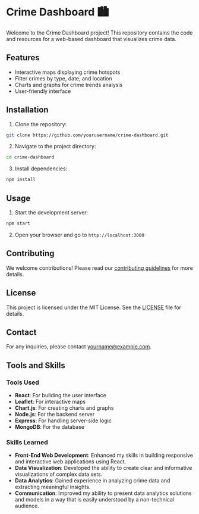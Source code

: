 # Crime Dashboard 🏙️

Welcome to the Crime Dashboard project! This repository contains the code and resources for a web-based dashboard that visualizes crime data.

## Features

- Interactive maps displaying crime hotspots
- Filter crimes by type, date, and location
- Charts and graphs for crime trends analysis
- User-friendly interface

## Installation

1. Clone the repository:
  ```bash
  git clone https://github.com/yourusername/crime-dashboard.git
  ```
2. Navigate to the project directory:
  ```bash
  cd crime-dashboard
  ```
3. Install dependencies:
  ```bash
  npm install
  ```

## Usage

1. Start the development server:
  ```bash
  npm start
  ```
2. Open your browser and go to `http://localhost:3000`

## Contributing

We welcome contributions! Please read our [contributing guidelines](CONTRIBUTING.md) for more details.

## License

This project is licensed under the MIT License. See the [LICENSE](LICENSE) file for details.

## Contact

For any inquiries, please contact [yourname@example.com](mailto:kfukutom@umich.edu).
## Tools and Skills

### Tools Used

- **React**: For building the user interface
- **Leaflet**: For interactive maps
- **Chart.js**: For creating charts and graphs
- **Node.js**: For the backend server
- **Express**: For handling server-side logic
- **MongoDB**: For the database

### Skills Learned

- **Front-End Web Development**: Enhanced my skills in building responsive and interactive web applications using React.
- **Data Visualization**: Developed the ability to create clear and informative visualizations of complex data sets.
- **Data Analytics**: Gained experience in analyzing crime data and extracting meaningful insights.
- **Communication**: Improved my ability to present data analytics solutions and models in a way that is easily understood by a non-technical audience.
